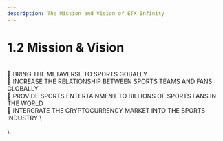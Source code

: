 ```yaml
---
description: The Mission and Vision of ETX Infinity
---
```


# 1.2  Mission & Vision

\
	BRING THE METAVERSE  TO SPORTS GOBALLY\
	INCREASE THE RELATIONSHIP BETWEEN SPORTS TEAMS AND FANS GLOBALLY\
	PROVIDE SPORTS ENTERTAINMENT TO BILLIONS OF SPORTS FANS IN THE WORLD\
	INTERGRATE THE CRYPTOCURRENCY MARKET INTO THE SPORTS INDUSTRY\
\
